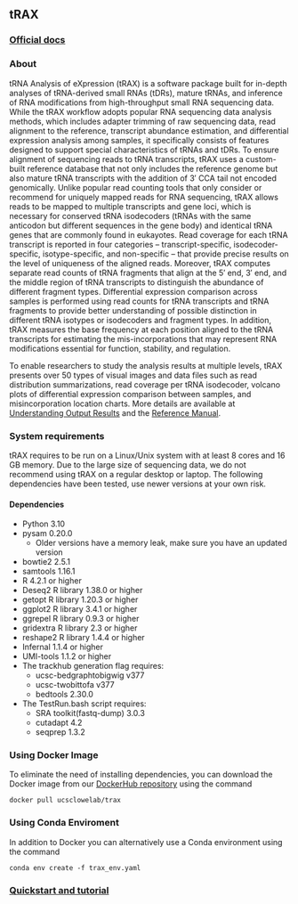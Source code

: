 ## tRAX

### [Official docs](http://trna.ucsc.edu/tRAX)

### About
tRNA Analysis of eXpression (tRAX) is a software package built for in-depth analyses of tRNA-derived small RNAs (tDRs), mature tRNAs, and inference of RNA modifications from high-throughput small RNA sequencing data. While the tRAX workflow adopts popular RNA sequencing data analysis methods, which includes adapter trimming of raw sequencing data, read alignment to the reference, transcript abundance estimation, and differential expression analysis among samples, it specifically consists of features designed to support special characteristics of tRNAs and tDRs. To ensure alignment of sequencing reads to tRNA transcripts, tRAX uses a custom-built reference database that not only includes the reference genome but also mature tRNA transcripts with the addition of 3′ CCA tail not encoded genomically. Unlike popular read counting tools that only consider or recommend for uniquely mapped reads for RNA sequencing, tRAX allows reads to be mapped to multiple transcripts and gene loci, which is necessary for conserved tRNA isodecoders (tRNAs with the same anticodon but different sequences in the gene body) and identical tRNA genes that are commonly found in eukayotes. Read coverage for each tRNA transcript is reported in four categories – transcript-specific, isodecoder-specific, isotype-specific, and non-specific – that provide precise results on the level of uniqueness of the aligned reads. Moreover, tRAX computes separate read counts of tRNA fragments that align at the 5′ end, 3′ end, and the middle region of tRNA transcripts to distinguish the abundance of different fragment types. Differential expression comparison across samples is performed using read counts for tRNA transcripts and tRNA fragments to provide better understanding of possible distinction in different tRNA isotypes or isodecoders and fragment types. In addition, tRAX measures the base frequency at each position aligned to the tRNA transcripts for estimating the mis-incorporations that may represent RNA modifications essential for function, stability, and regulation.

 To enable researchers to study the analysis results at multiple levels, tRAX presents over 50 types of visual images and data files such as read distribution summarizations, read coverage per tRNA isodecoder, volcano plots of differential expression comparison between samples, and misincorporation location charts. More details are available at [Understanding Output Results](http://trna.ucsc.edu/tRAX/outputs/) and the [Reference Manual](http://trna.ucsc.edu/tRAX/references/).

### System requirements
tRAX requires to be run on a Linux/Unix system with at least 8 cores and 16 GB memory. Due to the large size of sequencing data, we do not recommend using tRAX on a regular desktop or laptop. The following dependencies have been tested, use newer versions at your own risk.

#### Dependencies
* Python 3.10
* pysam 0.20.0
  * Older versions have a memory leak, make sure you have an updated version
* bowtie2 2.5.1
* samtools 1.16.1
* R 4.2.1 or higher
* Deseq2 R library 1.38.0 or higher
* getopt R library 1.20.3 or higher
* ggplot2 R library 3.4.1 or higher
* ggrepel R library 0.9.3 or higher
* gridextra R library 2.3 or higher
* reshape2 R library 1.4.4 or higher
* Infernal 1.1.4 or higher
* UMI-tools 1.1.2 or higher
* The trackhub generation flag requires:
  * ucsc-bedgraphtobigwig v377
  * ucsc-twobittofa v377
  * bedtools 2.30.0
* The TestRun.bash script requires:
  * SRA toolkit(fastq-dump) 3.0.3
  * cutadapt 4.2
  * seqprep 1.3.2


### Using Docker Image
To eliminate the need of installing dependencies, you can download the Docker image from our [DockerHub repository](https://hub.docker.com/r/ucsclowelab/trax) using the command
```
docker pull ucsclowelab/trax
```

### Using Conda Enviroment
In addition to Docker you can alternatively use a Conda environment using the command
```
conda env create -f trax_env.yaml
```

### [Quickstart and tutorial](http://trna.ucsc.edu/tRAX/#tutorial)

